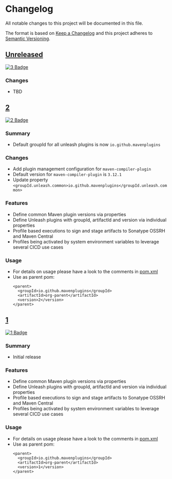 # Changelog

All notable changes to this project will be documented in this file.

The format is based on [Keep a Changelog](http://keepachangelog.com/)
and this project adheres to [Semantic Versioning](http://semver.org/).

<!-- Format restrictions - see https://common-changelog.org and https://keepachangelog.com/ for details -->
<!-- Each Release must start with a line for the release version of exactly this format: ## [version] -->
<!-- The subsequent comment lines start with a space - not to irritate the release scripts parser!
 ## [major.minor.micro]
 <empty line> - optional sub sections may follow like:
 ### Added:
 - This feature was added
 <empty line>
 ### Changed:
 - This feature was changed
 <empty line>
 ### Removed:
 - This feature was removed
 <empty line>
 ### Fixed:
 - This issue was fixed
 <empty line>
 <empty line> - next line is the starting of the previous release
 ## [major.minor.micro]
 <empty line>
 <...>
 !!! In addition the compare URL links are to be maintained at the end of this CHANGELOG.md as follows.
     These links provide direct access to the GitHub compare vs. the previous release.
     The particular link of a released version will be copied to the release notes of a release accordingly.
     At the end of this file appropriate compare links have to be maintained for each release version in format:
 
  +-current release version
  |
  |                   +-URL to this repo    previous release version tag-+       +-current release version tag
  |                   |                                                  |       |
 [major.minor.micro]: https://github.com/mavenplugins/org-parent/compare/vM.N.u..vM.N.u
-->
<!--
## [Unreleased]

### Additions
- TBD

### Changes
- TBD

### Deprecated
- TBD

###	Removals
- TBD

### Fixes
- TBD

###	Security
- TBD
-->

## [Unreleased]
[![3 Badge](https://img.shields.io/nexus/r/io.github.mavenplugins/org-parent?server=https://s01.oss.sonatype.org&label=Maven%20Central&queryOpt=:v=3)](https://central.sonatype.com/artifact/io.github.mavenplugins/org-parent/3)

### Changes
- TBD


## [2]
<!-- !!! Align version in badge URLs as well !!! -->
[![2 Badge](https://img.shields.io/nexus/r/io.github.mavenplugins/org-parent?server=https://s01.oss.sonatype.org&label=Maven%20Central&queryOpt=:v=2)](https://central.sonatype.com/artifact/io.github.mavenplugins/org-parent/2)

### Summary
- Default groupId for all unleash plugins is now `io.github.mavenplugins`

### Changes
- Add plugin management configuration for `maven-compiler-plugin`
- Default version for `maven-compiler-plugin` is `3.12.1`
- Update property `<groupId.unleash.common>io.github.mavenplugins</groupId.unleash.common>`

### Features
- Define common Maven plugin versions via properties
- Define Unleash plugins with groupId, artifactId and version via individual properties
- Profile based executions to sign and stage artifacts to Sonatype OSSRH and Maven Central
- Profiles being activated by system environment variables to leverage several CICD use cases

### Usage
- For details on usage please have a look to the comments in [pom.xml](pom.xml)
- Use as parent pom:
  ```
  <parent>
    <groupId>io.github.mavenplugins</groupId>
    <artifactId>org-parent</artifactId>
    <version>2</version>
  </parent>
  ```


## [1]
<!-- !!! Align version in badge URLs as well !!! -->
[![1 Badge](https://img.shields.io/nexus/r/io.github.mavenplugins/org-parent?server=https://s01.oss.sonatype.org&label=Maven%20Central&queryOpt=:v=1)](https://central.sonatype.com/artifact/io.github.mavenplugins/org-parent/1)

### Summary
- Initial release

### Features
- Define common Maven plugin versions via properties
- Define Unleash plugins with groupId, artifactId and version via individual properties
- Profile based executions to sign and stage artifacts to Sonatype OSSRH and Maven Central
- Profiles being activated by system environment variables to leverage several CICD use cases

### Usage
- For details on usage please have a look to the comments in [pom.xml](pom.xml)
- Use as parent pom:
  ```
  <parent>
    <groupId>io.github.mavenplugins</groupId>
    <artifactId>org-parent</artifactId>
    <version>1</version>
  </parent>
  ```


<!--
## []

### NeverReleased
- This is just a dummy placeholder to make the parser of GHCICD/release-notes-from-changelog@v1 happy!
-->

[Unreleased]: https://github.com/mavenplugins/org-parent/compare/v2..HEAD
[2]: https://github.com/mavenplugins/org-parent/compare/v1..v2
[1]: https://github.com/mavenplugins/org-parent/releases/tag/v1
